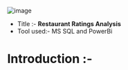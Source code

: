 ![image](https://github.com/user-attachments/assets/ad2b662a-c330-4a30-b89e-56fea2dcea99)

* Title :-  **Restaurant Ratings Analysis**
* Tool used:- MS SQL and PowerBi

 # Introduction :- 
 
    
